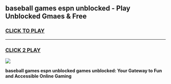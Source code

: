 
## baseball games espn unblocked - Play Unblocked Gmaes & Free
<h3>
<a href="https://news.freeplayer.one?title=baseball_games_espn_unblocked&ref=23F">CLICK TO PLAY</a></h3>
<hr>

<h3>
<a href="https://news.freeplayer.one?title=baseball_games_espn_unblocked&ref=23F">CLICK 2 PLAY</a>
  
</h3>

<a href="https://news.freeplayer.one?title=baseball_games_espn_unblocked&ref=23F/"><img src="https://clearcache.store/games.png"></a>


**baseball games espn unblocked games unblocked: Your Gateway to Fun and Accessible Online Gaming**
